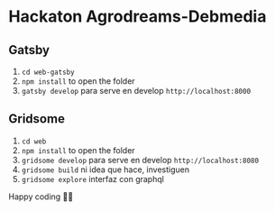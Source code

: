 # Hackaton Agrodreams-Debmedia

## Gatsby

1. `cd web-gatsby` 
2. `npm install` to open the folder
3. `gatsby develop` para serve en develop `http://localhost:8000`


## Gridsome
1. `cd web` 
2. `npm install` to open the folder
3. `gridsome develop` para serve en develop `http://localhost:8080`
3. `gridsome build` ni idea que hace, investiguen
3. `gridsome explore` interfaz con graphql

Happy coding 🎉🙌

